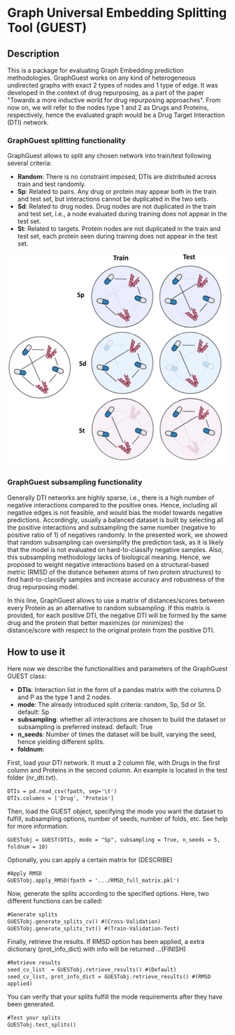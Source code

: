 # Graph Universal Embedding Splitting Tool (GUEST)

## Description

This is a package for evaluating Graph Embedding prediction methodologies. GraphGuest works on any kind of heterogeneous undirected graphs with exact 2 types of nodes and 1 type of edge. It was developed in the context of drug repurposing, as a part of the paper "Towards a more inductive world for drug repurposing approaches". From now on, we will refer to the nodes type 1 and 2 as Drugs and Proteins, respectively, hence the evaluated graph would be a Drug Target Interaction (DTI) network.

### GraphGuest splitting functionality

GraphGuest allows to split any chosen network into train/test following several criteria: 
- **Random**: There is no constraint imposed, DTIs are distributed across train and test randomly.
- **Sp**: Related to pairs. Any drug or protein may appear both in the train and test set, but interactions cannot be duplicated in the two sets.
- **Sd**: Related to drug nodes. Drug nodes are not duplicated in the train and test set, i.e., a node evaluated during training does not appear in the test set. 
- **St**: Related to targets. Protein nodes are not duplicated in the train and test set, each protein seen during training does not appear in the test set. 

![alt text](imgs/Splitting.PNG "Title")

### GraphGuest subsampling functionality

Generally DTI networks are highly sparse, i.e., there is a high number of negative interactions compared to the positive ones. Hence, including all negative edges is not feasible, 
and would bias the model towards negative predictions. Accordingly, usually a balanced dataset is built by selecting all the positive interactions 
and subsampling the same number (negative to positive ratio of 1) of negatives randomly. In the presented work, we showed that random subsampling can oversimplify the 
prediction task, as it is likely that the model is not evaluated on hard-to-classify negative samples. Also, this subsampling methodology lacks of biological meaning.
Hence, we proposed to weight negative interactions based on a structural-based metric (RMSD of the distance between atoms of two protein structures) to find hard-to-classify
samples and increase accuracy and robustness of the drug repurposing model.

In this line, GraphGuest allows to use a matrix of distances/scores between every Protein as an alternative to random subsampling. If this matrix is provided, for each positive DTI,
the negative DTI will be formed by the same drug and the protein that better maximizes (or minimizes) the distance/score with respect to the original protein from the positive DTI.

## How to use it

Here now we describe the functionalities and parameters of the GraphGuest GUEST class:
- **DTIs**: Interaction list in the form of a pandas matrix with the columns D and P as the type 1 and 2 nodes.
- **mode**: The already introduced split criteria: random, Sp, Sd or St. default: Sp
- **subsampling**: whether all interactions are chosen to build the dataset or subsampling is preferred instead. default: True
- **n_seeds**: Number of times the dataset will be built, varying the seed, hence yielding different splits.
- **foldnum**: 

First, load your DTI network. It must a 2 column file, with
Drugs in the first column and Proteins in the second column. An example is located in the test folder (nr_dti.txt).

    DTIs = pd.read_csv(fpath, sep='\t') 
    DTIs.columns = ['Drug', 'Protein']

Then, load the GUEST object, specifying the mode
you want the dataset to fulfill, subsampling options, number of seeds, number of folds, etc. See help for more information.

    GUESTobj = GUEST(DTIs, mode = "Sp", subsampling = True, n_seeds = 5, foldnum = 10)

Optionally, you can apply a certain matrix for (DESCRIBE)

    #Apply RMSD
    GUESTobj.apply_RMSD(fpath = '.../RMSD_full_matrix.pkl')

Now, generate the splits according to the specified options. Here, two different functions can be called:

    #Generate splits 
    GUESTobj.generate_splits_cv() #(Cross-Validation)
    GUESTobj.generate_splits_tvt() #(Train-Validation-Test)

Finally, retrieve the results. If RMSD option has been applied, 
a extra dictionary (prot_info_dict) with info will be returned ...(FINISH)

    #Retrieve results
    seed_cv_list  = GUESTobj.retrieve_results() #(Default)
    seed_cv_list, prot_info_dict = GUESTobj.retrieve_results() #(RMSD applied)

You can verify that your splits fulfill the mode requirements after they have been generated.

    #Test your splits
    GUESTobj.test_splits()
    
